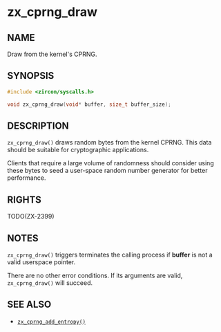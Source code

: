 # zx_cprng_draw

## NAME

<!-- Updated by update-docs-from-abigen, do not edit. -->

Draw from the kernel's CPRNG.

## SYNOPSIS

<!-- Updated by update-docs-from-abigen, do not edit. -->

```c
#include <zircon/syscalls.h>

void zx_cprng_draw(void* buffer, size_t buffer_size);
```

## DESCRIPTION

`zx_cprng_draw()` draws random bytes from the kernel CPRNG.  This data should
be suitable for cryptographic applications.

Clients that require a large volume of randomness should consider using these
bytes to seed a user-space random number generator for better performance.

## RIGHTS

<!-- Updated by update-docs-from-abigen, do not edit. -->

TODO(ZX-2399)

## NOTES

`zx_cprng_draw()` triggers terminates the calling process if **buffer** is not
a valid userspace pointer.

There are no other error conditions.  If its arguments are valid,
`zx_cprng_draw()` will succeed.

## SEE ALSO

 - [`zx_cprng_add_entropy()`]

<!-- References updated by update-docs-from-abigen, do not edit. -->

[`zx_cprng_add_entropy()`]: cprng_add_entropy.md
